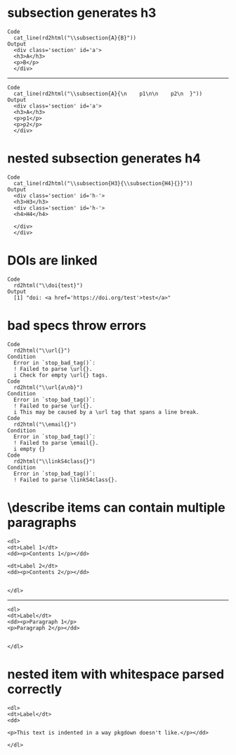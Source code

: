 # subsection generates h3

    Code
      cat_line(rd2html("\\subsection{A}{B}"))
    Output
      <div class='section' id='a'>
      <h3>A</h3>
      <p>B</p>
      </div>

---

    Code
      cat_line(rd2html("\\subsection{A}{\n    p1\n\n    p2\n  }"))
    Output
      <div class='section' id='a'>
      <h3>A</h3>
      <p>p1</p>
      <p>p2</p>
      </div>

# nested subsection generates h4

    Code
      cat_line(rd2html("\\subsection{H3}{\\subsection{H4}{}}"))
    Output
      <div class='section' id='h-'>
      <h3>H3</h3>
      <div class='section' id='h-'>
      <h4>H4</h4>
      
      </div>
      </div>

# DOIs are linked

    Code
      rd2html("\\doi{test}")
    Output
      [1] "doi: <a href='https://doi.org/test'>test</a>"

# bad specs throw errors

    Code
      rd2html("\\url{}")
    Condition
      Error in `stop_bad_tag()`:
      ! Failed to parse \url{}.
      i Check for empty \url{} tags.
    Code
      rd2html("\\url{a\nb}")
    Condition
      Error in `stop_bad_tag()`:
      ! Failed to parse \url{}.
      i This may be caused by a \url tag that spans a line break.
    Code
      rd2html("\\email{}")
    Condition
      Error in `stop_bad_tag()`:
      ! Failed to parse \email{}.
      i empty {}
    Code
      rd2html("\\linkS4class{}")
    Condition
      Error in `stop_bad_tag()`:
      ! Failed to parse \linkS4class{}.

# \describe items can contain multiple paragraphs

    <dl>
    <dt>Label 1</dt>
    <dd><p>Contents 1</p></dd>
    
    <dt>Label 2</dt>
    <dd><p>Contents 2</p></dd>
    
    
    </dl>

---

    <dl>
    <dt>Label</dt>
    <dd><p>Paragraph 1</p>
    <p>Paragraph 2</p></dd>
    
    
    </dl>

# nested item with whitespace parsed correctly

    <dl>
    <dt>Label</dt>
    <dd>
    
    <p>This text is indented in a way pkgdown doesn't like.</p></dd>
    
    </dl>

